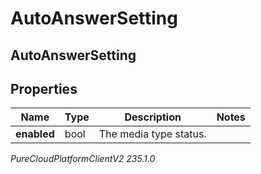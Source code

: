# AutoAnswerSetting

## AutoAnswerSetting

## Properties

|Name | Type | Description | Notes|
|------------ | ------------- | ------------- | -------------|
| **enabled** | bool | The media type status. | |



_PureCloudPlatformClientV2 235.1.0_
